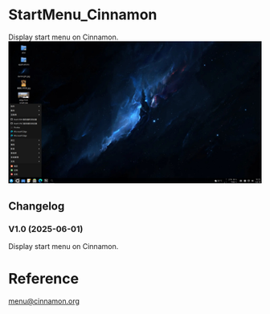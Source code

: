 # StartMenu_Cinnamon
Display start menu on Cinnamon.  
![alt](preview.png)

## Changelog
### V1.0 (2025-06-01)
Display start menu on Cinnamon.

# Reference
[menu@cinnamon.org](/usr/share/cinnamon/applets/menu@cinnamon.org)
